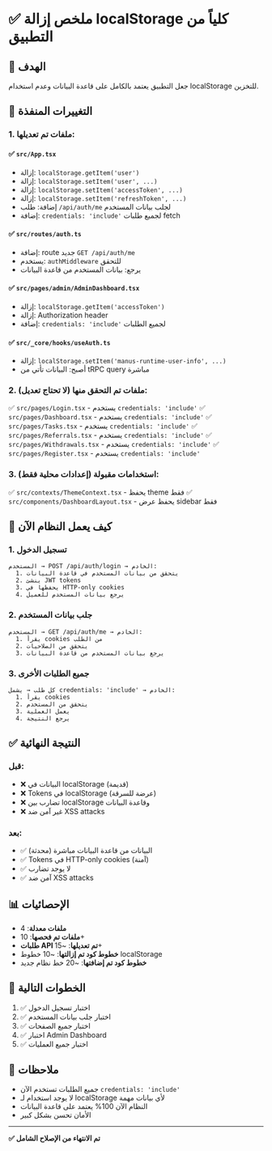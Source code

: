 # ✅ ملخص إزالة localStorage كلياً من التطبيق

## 🎯 الهدف
جعل التطبيق يعتمد بالكامل على قاعدة البيانات وعدم استخدام localStorage للتخزين.

## 📝 التغييرات المنفذة

### 1. ملفات تم تعديلها:

#### ✅ `src/App.tsx`
- إزالة: `localStorage.getItem('user')`
- إزالة: `localStorage.setItem('user', ...)`
- إزالة: `localStorage.setItem('accessToken', ...)`
- إزالة: `localStorage.setItem('refreshToken', ...)`
- إضافة: طلب `/api/auth/me` لجلب بيانات المستخدم
- إضافة: `credentials: 'include'` لجميع طلبات fetch

#### ✅ `src/routes/auth.ts`
- إضافة: route جديد `GET /api/auth/me`
- يستخدم: `authMiddleware` للتحقق
- يرجع: بيانات المستخدم من قاعدة البيانات

#### ✅ `src/pages/admin/AdminDashboard.tsx`
- إزالة: `localStorage.getItem('accessToken')`
- إزالة: Authorization header
- إضافة: `credentials: 'include'` لجميع الطلبات

#### ✅ `src/_core/hooks/useAuth.ts`
- إزالة: `localStorage.setItem('manus-runtime-user-info', ...)`
- أصبح: البيانات تأتي من tRPC query مباشرة

### 2. ملفات تم التحقق منها (لا تحتاج تعديل):

✅ `src/pages/Login.tsx` - يستخدم `credentials: 'include'`
✅ `src/pages/Dashboard.tsx` - يستخدم `credentials: 'include'`
✅ `src/pages/Tasks.tsx` - يستخدم `credentials: 'include'`
✅ `src/pages/Referrals.tsx` - يستخدم `credentials: 'include'`
✅ `src/pages/Withdrawals.tsx` - يستخدم `credentials: 'include'`
✅ `src/pages/Register.tsx` - يستخدم `credentials: 'include'`

### 3. استخدامات مقبولة (إعدادات محلية فقط):

✅ `src/contexts/ThemeContext.tsx` - يحفظ theme فقط
✅ `src/components/DashboardLayout.tsx` - يحفظ عرض sidebar فقط

## 🔐 كيف يعمل النظام الآن

### 1. تسجيل الدخول
```
المستخدم → POST /api/auth/login → الخادم:
  1. يتحقق من بيانات المستخدم في قاعدة البيانات
  2. ينشئ JWT tokens
  3. يحفظها في HTTP-only cookies
  4. يرجع بيانات المستخدم للعميل
```

### 2. جلب بيانات المستخدم
```
المستخدم → GET /api/auth/me → الخادم:
  1. يقرأ cookies من الطلب
  2. يتحقق من الصلاحيات
  3. يرجع بيانات المستخدم من قاعدة البيانات
```

### 3. جميع الطلبات الأخرى
```
كل طلب → يشمل credentials: 'include' → الخادم:
  1. يقرأ cookies
  2. يتحقق من المستخدم
  3. يعمل العملية
  4. يرجع النتيجة
```

## ✅ النتيجة النهائية

### قبل:
- ❌ البيانات في localStorage (قديمة)
- ❌ Tokens في localStorage (عرضة للسرقة)
- ❌ تضارب بين localStorage وقاعدة البيانات
- ❌ غير آمن ضد XSS attacks

### بعد:
- ✅ البيانات من قاعدة البيانات مباشرة (محدثة)
- ✅ Tokens في HTTP-only cookies (آمنة)
- ✅ لا يوجد تضارب
- ✅ آمن ضد XSS attacks

## 📊 الإحصائيات

- **ملفات معدلة**: 4
- **ملفات تم فحصها**: 10+
- **طلبات API تم تعديلها**: ~15+
- **خطوط كود تم إزالتها**: ~10 خطوط localStorage
- **خطوط كود تم إضافتها**: ~20 خط نظام جديد

## 🚀 الخطوات التالية

1. ✅ اختبار تسجيل الدخول
2. ✅ اختبار جلب بيانات المستخدم
3. ✅ اختبار جميع الصفحات
4. ✅ اختبار Admin Dashboard
5. ✅ اختبار جميع العمليات

## 📝 ملاحظات

- جميع الطلبات تستخدم الآن `credentials: 'include'`
- لا يوجد استخدام لـ localStorage لأي بيانات مهمة
- النظام الآن 100% يعتمد على قاعدة البيانات
- الأمان تحسن بشكل كبير

---

**✅ تم الانتهاء من الإصلاح الشامل**

